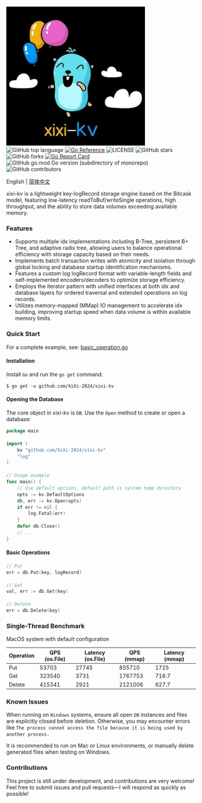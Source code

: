 ![xixi-kv-logo.jpg](./assets/images/xixi-kv-logo.jpg)\
![GitHub top language](https://img.shields.io/github/languages/top/XiXi-2024/xixi-kv)   [![Go Reference](https://pkg.go.dev/badge/github.com/XiXi-2024/xixi-kv)](https://pkg.go.dev/github.com/XiXi-2024/xixi-kv)   ![LICENSE](https://img.shields.io/github/license/XiXi-2024/xixi-kv)   ![GitHub stars](https://img.shields.io/github/stars/XiXi-2024/xixi-kv)   ![GitHub forks](https://img.shields.io/github/forks/XiXi-2024/xixi-kv)   [![Go Report Card](https://goreportcard.com/badge/github.com/XiXi-2024/xixi-kv)](https://goreportcard.com/report/github.com/XiXi-2024/xixi-kv)![GitHub go.mod Go version (subdirectory of monorepo)](https://img.shields.io/github/go-mod/go-version/XiXi-2024/xixi-kv)![GitHub contributors](https://img.shields.io/github/contributors/XiXi-2024/xixi-kv)

English | [简体中文](README_CN.md)

xixi-kv is a lightweight key-logRecord storage engine based on the Bitcask model, featuring low-latency readToBuf/writeSingle operations, high throughput, and the ability to store data volumes exceeding available memory.

### Features
- Supports multiple idx implementations including B-Tree, persistent B+ Tree, and adaptive radix tree, allowing users to balance operational efficiency with storage capacity based on their needs.
- Implements batch transaction writes with atomicity and isolation through global locking and database startup identification mechanisms.
- Features a custom log logRecord format with variable-length fields and self-implemented encoders/decoders to optimize storage efficiency.
- Employs the iterator pattern with unified interfaces at both idx and database layers for ordered traversal and extended operations on log records.
- Utilizes memory-mapped (MMap) IO management to accelerate idx building, improving startup speed when data volume is within available memory limits.

### Quick Start
For a complete example, see: [basic_operation.go](examples/basic_operation.go)

#### Installation
Install `Go` and run the `go get` command:
```shell
$ go get -u github.com/XiXi-2024/xixi-kv
```

#### Opening the Database
The core object in xixi-kv is `DB`. Use the `Open` method to create or open a database:
```go
package main

import (
	kv "github.com/XiXi-2024/xixi-kv"
	"log"
)

// Usage example
func main() {
	// Use default options, default path is system temp directory
	opts := kv.DefaultOptions
	db, err := kv.Open(opts)
	if err != nil {
		log.Fatal(err)
	}
	defer db.Close()
	// ...
}
```

#### Basic Operations
```go
// Put
err = db.Put(key, logRecord)

// Get
val, err := db.Get(key)

// Delete
err = db.Delete(key)
```

### Single-Thread Benchmark
MacOS system with default configuration

| Operation | QPS (os.File) | Latency (os.File) | QPS (mmap) | Latency (mmap) |
|-----------|---------------|------------------|------------|----------------|
| Put       | 53703         | 27745            | 855710     | 1725          |
| Get       | 323540        | 3731             | 1767753    | 716.7         |
| Delete    | 415341        | 2921             | 2121006    | 627.7         |

### Known Issues
When running on `Windows` systems, ensure all open `DB` instances and files are explicitly closed before deletion. Otherwise, you may encounter errors like `The process cannot access the file because it is being used by another process.`

It is recommended to run on Mac or Linux environments, or manually delete generated files when testing on Windows.

### Contributions
This project is still under development, and contributions are very welcome! Feel free to submit issues and pull requests—I will respond as quickly as possible!
